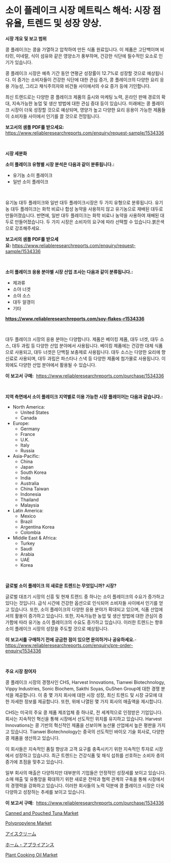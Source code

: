 <p><h1>소이 플레이크 시장 메트릭스 해석: 시장 점유율, 트렌드 및 성장 양상.</h1></p><p><strong>시장 개요 및 보고 범위</strong></p>
<p><p>콩 플레이크는 콩을 가열하고 압착하여 만든 식품 원료입니다. 이 제품은 고단백이며 비타민, 미네랄, 식이 섬유와 같은 영양소가 풍부하며, 건강한 식단에 필수적인 요소로 인기가 있습니다. </p><p>콩 플레이크 시장은 예측 기간 동안 연평균 성장률이 12.7%로 성장할 것으로 예상됩니다. 이 증가는 소비자들이 건강한 식단에 대한 관심 증가, 콩 플레이크의 다양한 요리 응용 가능성, 그리고 채식주의자와 비건들 사이에서의 수요 증가 등에 기인합니다. </p><p>최신 트렌드로는 다양한 콩 플레이크 제품의 출시와 마케팅 노력, 온라인 판매 경로의 확대, 지속가능한 농업 및 생산 방법에 대한 관심 증대 등이 있습니다. 미래에는 콩 플레이크 시장이 더욱 성장할 것으로 예상되며, 영양가 높고 다양한 요리 응용이 가능한 제품들이 소비자들 사이에서 인기를 끌 것으로 전망됩니다.</p></p>
<p><strong>보고서의 샘플 PDF를 받으세요:</strong> <a href="https://www.reliableresearchreports.com/enquiry/request-sample/1534336">https://www.reliableresearchreports.com/enquiry/request-sample/1534336</a></p>
<p>&nbsp;</p>
<p><strong>시장 세분화</strong></p>
<p><strong>소이 플레이크 유형별 시장 분석은 다음과 같이 분류됩니다.:</strong></p>
<p><ul><li>유기농 소이 플레이크</li><li>일반 소이 플레이크</li></ul></p>
<p>&nbsp;</p>
<p><p>유기농 대두 플레이크와 일반 대두 플레이크시장은 두 가지 유형으로 분류됩니다. 유기농 대두 플레이크는 화학 비료나 합성 농약을 사용하지 않고 유기농으로 재배된 대두로 만들어졌습니다. 반면에, 일반 대두 플레이크는 화학 비료나 농약을 사용하여 재배된 대두로 만들어졌습니다. 두 가지 시장은 소비자의 요구에 따라 선택할 수 있습니다.붉은색으로 강조해주세요.</p></p>
<p><strong>보고서의 샘플 PDF를 받으세요:</strong>&nbsp;<a href="https://www.reliableresearchreports.com/enquiry/request-sample/1534336">https://www.reliableresearchreports.com/enquiry/request-sample/1534336</a></p>
<p>&nbsp;</p>
<p><strong> 소이 플레이크 응용 분야별 시장 산업 조사는 다음과 같이 분류됩니다.:</strong></p>
<p><ul><li>제과류</li><li>소야 너겟</li><li>소야 소스</li><li>대두 알갱이</li><li>기타</li></ul></p>
<p><strong><a href="https://www.reliableresearchreports.com/soy-flakes-r1534336">https://www.reliableresearchreports.com/soy-flakes-r1534336</a></strong></p>
<p>&nbsp;</p>
<p><p>대두 플레이크 시장의 응용 분야는 다양합니다. 제품은 베이킹 제품, 대두 너겟, 대두 소스, 대두 과립 등 다양한 산업 분야에서 사용됩니다. 베이킹 제품에는 건강한 대체 식품으로 사용되고, 대두 너겟은 단백질 보충제로 사용됩니다. 대두 소스는 다양한 요리에 향신료로 사용되며, 대두 과립은 파스타나 스낵 등 다양한 제품에 첨가물로 사용됩니다. 이외에도 다양한 산업 분야에서 활용될 수 있습니다.</p></p>
<p><strong>이 보고서 구매:</strong>&nbsp; <a href="https://www.reliableresearchreports.com/purchase/1534336">https://www.reliableresearchreports.com/purchase/1534336</a></p>
<p>&nbsp;</p>
<p><strong>지역 측면에서 소이 플레이크 지역별로 이용 가능한 시장 플레이어는 다음과 같습니다.:</strong></p>
<p><ul>
    <li>
        North America:
        <ul>
            <li>United States</li>
            <li>Canada</li>
        </ul>
    </li>
    <li>
        Europe:
        <ul>
            <li>Germany</li>
            <li>France</li>
            <li>U.K.</li>
            <li>Italy</li>
            <li>Russia</li>
        </ul>
    </li>
    <li>
        Asia-Pacific:
        <ul>
            <li>China</li>
            <li>Japan</li>
            <li>South Korea</li>
            <li>India</li>
            <li>Australia</li>
            <li>China Taiwan</li>
            <li>Indonesia</li>
            <li>Thailand</li>
            <li>Malaysia</li>
        </ul>
    </li>
    <li>
        Latin America:
        <ul>
            <li>Mexico</li>
            <li>Brazil</li>
            <li>Argentina Korea</li>
            <li>Colombia</li>
        </ul>
    </li>
    <li>
        Middle East & Africa:
        <ul>
            <li>Turkey</li>
            <li>Saudi</li>
            <li>Arabia</li>
            <li>UAE</li>
            <li>Korea</li>
        </ul>
    </li>
    </ul></p>
<p>&nbsp;</p>
<p><strong>글로벌 소이 플레이크 의 새로운 트렌드는 무엇입니까? 시장?</strong></p>
<p><p>글로벌 대조기 시장의 신흥 및 현재 트렌드 중 하나는 소이 플레이크의 수요가 증가하고 있다는 것입니다. 급식 시간에 건강한 옵션으로 인식되어 소비자들 사이에서 인기를 얻고 있습니다. 또한, 소이 플레이크의 다양한 응용 분야가 확대되고 있으며, 식품 산업에서의 활용이 증가하고 있습니다. 또한, 지속가능한 농업 및 생산 방법에 대한 관심이 증가함에 따라 유기농 소이 플레이크의 수요도 증가하고 있습니다. 이러한 트렌드는 향후 소이 플레이크 시장의 성장을 주도할 것으로 예상됩니다.</p></p>
<p><strong>이 보고서를 구매하기 전에 궁금한 점이 있으면 문의하거나 공유하세요.</strong>- <a href="https://www.reliableresearchreports.com/enquiry/pre-order-enquiry/1534336">https://www.reliableresearchreports.com/enquiry/pre-order-enquiry/1534336</a></p>
<p>&nbsp;</p>
<p><strong>주요 시장 참여자</strong></p>
<p><p>콩 플레이크 시장의 경쟁사인 CHS, Harvest Innovations, Tianwei Biotechnology, Vippy Industries, Sonic Biochem, Sakthi Soyas, GuShen Group에 대한 경쟁 분석을 제공합니다. 이 중 몇 가지 회사에 대한 시장 성장, 최신 트렌드 및 시장 규모에 대한 자세한 정보를 제공합니다. 또한, 위에 나열된 몇 가지 회사의 매출액을 제시합니다.</p><p>CHS는 미국의 주요 콩 제품 제조업체 중 하나로, 전 세계적으로 인정받은 기업입니다. 회사는 지속적인 혁신을 통해 시장에서 선도적인 위치를 유지하고 있습니다. Harvest Innovations는 콩 기반의 혁신적인 제품을 선보이며 농산물 산업에서 높은 평판을 가지고 있습니다. Tianwei Biotechnology는 중국의 선도적인 바이오 기술 회사로, 다양한 콩 제품을 생산하고 있습니다.</p><p>이 회사들은 지속적인 품질 향상과 고객 요구를 충족시키기 위한 지속적인 투자로 시장에서 성장하고 있습니다. 최근 트렌드는 건강식품 및 채식 섭취를 선호하는 소비자 층의 증가에 초점을 맞추고 있습니다.</p><p>일부 회사의 매출은 다양하지만 대부분의 기업들은 안정적인 성장세를 보이고 있습니다. 소매 매출 및 유통망을 확대하기 위한 새로운 전략과 협력 관계의 구축을 통해 시장에서의 경쟁력을 강화하고 있습니다. 이러한 회사들의 노력 덕분에 콩 플레이크 시장은 더욱 다양하고 성장하는 추세를 보이고 있습니다.</p></p>
<p><strong>이 보고서 구매:</strong>&nbsp;&nbsp;<a href="https://www.reliableresearchreports.com/purchase/1534336">https://www.reliableresearchreports.com/purchase/1534336</a></p>
<p><p><a href="https://github.com/castoriffic/Market-Research-Report-List-4/blob/main/canned-and-pouched-tuna-market.md">Canned and Pouched Tuna Market</a></p><p><a href="https://issuu.com/reportprime-2/docs/polypropylene-market-size-2030.pptx">Polypropylene Market</a></p><p><a href="https://github.com/hilmi-2a/Market-Research-Report-List-1/blob/main/984747119593.md">アイスクリーム</a></p><p><a href="https://github.com/jkjreqjscoxx7/Market-Research-Report-List-1/blob/main/735902119592.md">ホーム・アプライアンス</a></p><p><a href="https://github.com/yoshih12/Market-Research-Report-List-2/blob/main/plant-cooking-oil-market.md">Plant Cooking Oil Market</a></p></p>